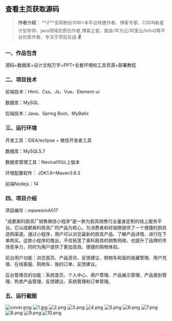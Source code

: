  
## 查看主页获取源码

> **作者介绍**： **✌**全网粉丝10W+本平台特邀作者、博客专家、CSDN新星计划导师、java领域优质创作者,博客之星、掘金/华为云/阿里云/InfoQ等平台优质作者、专注于项目实战 **✌**

  

### 一、作品包含

源码+数据库+设计文档万字+PPT+全套环境和工具资源+部署教程

### 二、项目技术

前端技术：Html、Css、Js、Vue、Element-ui

数据库：MySQL

后端技术：Java、Spring Boot、MyBatis

  

### 三、运行环境

开发工具：IDEA/eclipse + 微信开发者工具

数据库：MySQL5.7

数据库管理工具：Navicat10以上版本

环境配置软件： JDK1.8+Maven3.6.3

前端Nodejs：14


### 四、项目介绍
项目编号：mpweixinA017

"成都奥科厨具厂销售微信小程序"是一款为厨具销售行业量身定制的线上服务平台。它以成都奥科厨具厂的产品为核心，为消费者和经销商提供了一个便捷的厨具选购渠道。通过小程序，用户可以浏览最新的厨具产品、了解产品详情、进行在下单购买。这款小程序的推出，不仅拓宽了奥科厨具的销售网络，也提升了品牌的市场竞争力，同时为用户提供了更加高效、便捷的购物体验。

前台用户功能：浏览首页、产品资讯、反馈建议、购物车和我的收藏管理、用户充值、在线客服、购物车、我的订单、反馈建议。

后台管理员的功能：系统首页、个人中心、用户管理、产品展示管理、产品类别管理、热卖产品管理、反馈建议、系统管理和订单管理。

### 五、运行截图

![cover.png](./cover.png)
![1.jpg](./1.jpg)
![2.png](./2.png)
![3.png](./3.png)
![4.png](./4.png)
![5.png](./5.png)
![6.png](./6.png)
![7.png](./7.png)
![8.png](./8.png)
![9.png](./9.png)
![10.png](./10.png)




  
